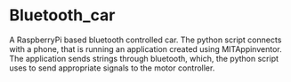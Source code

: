 # Bluetooth_car
A RaspberryPi based bluetooth controlled car. The python script connects with a phone, that is running an application created using MITAppinventor. The application sends strings through bluetooth, which, the python script uses to send appropriate signals to the motor controller.
